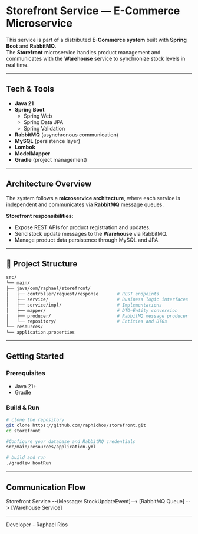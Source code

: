 # Storefront Service — E-Commerce Microservice

This service is part of a distributed **E-Commerce system** built with **Spring Boot** and **RabbitMQ**.  
The **Storefront** microservice handles product management and communicates with the **Warehouse** service to synchronize stock levels in real time.

---

## Tech & Tools
- **Java 21**
- **Spring Boot**
  - Spring Web
  - Spring Data JPA
  - Spring Validation
- **RabbitMQ** (asynchronous communication)
- **MySQL** (persistence layer)
- **Lombok**
- **ModelMapper**
- **Gradle** (project management)

---

## Architecture Overview
The system follows a **microservice architecture**, where each service is independent and communicates via **RabbitMQ** message queues.

**Storefront responsibilities:**
- Expose REST APIs for product registration and updates.
- Send stock update messages to the **Warehouse** via RabbitMQ.
- Manage product data persistence through MySQL and JPA.

---

## 📁 Project Structure
```bash
src/
└── main/
├── java/com/raphael/storefront/
│   ├── controller/request/response       # REST endpoints
│   ├── service/                          # Business logic interfaces
│   ├── service/impl/                     # Implementations
│   ├── mapper/                           # DTO–Entity conversion
│   ├── producer/                         # RabbitMQ message producer
│   └── repository/                       # Entities and DTOs
└── resources/
└── application.properties
```

---

## Getting Started

### Prerequisites
- Java 21+
- Gradle

### Build & Run
```bash
# clone the repository
git clone https://github.com/raphichos/storefront.git
cd storefront

#Configure your database and RabbitMQ credentials
src/main/resources/application.yml

# build and run
./gradlew bootRun
```

---

## Communication Flow
Storefront Service --(Message: StockUpdateEvent)--> [RabbitMQ Queue] --> [Warehouse Service]

---

Developer - Raphael Rios
